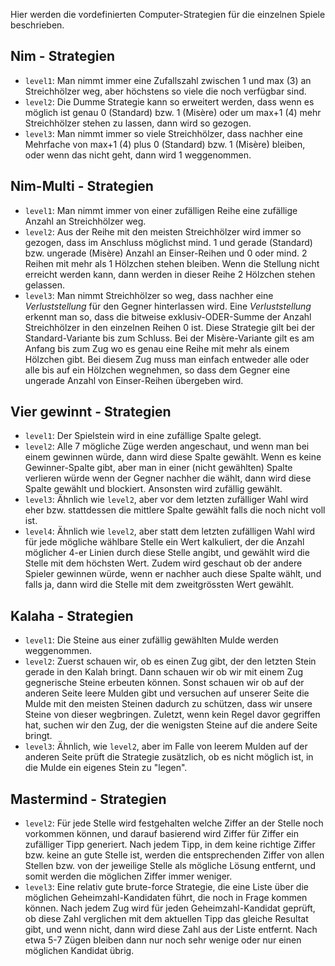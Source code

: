 Hier werden die vordefinierten Computer-Strategien für die einzelnen Spiele beschrieben.

## Nim - Strategien
* `level1`: Man nimmt immer eine Zufallszahl zwischen 1 und max (3) an Streichhölzer weg, aber höchstens so viele die noch verfügbar sind.
* `level2`: Die Dumme Strategie kann so erweitert werden, dass wenn es möglich ist genau 0 (Standard) bzw. 1 (Misère) oder um max+1 (4) mehr Streichhölzer stehen zu lassen, dann wird so gezogen.
* `level3`: Man nimmt immer so viele Streichhölzer, dass nachher eine Mehrfache von max+1 (4) plus 0 (Standard) bzw. 1 (Misère) bleiben, oder wenn das nicht geht, dann wird 1 weggenommen.

## Nim-Multi - Strategien
* `level1`: Man nimmt immer von einer zufälligen Reihe eine zufällige Anzahl an Streichhölzer weg.
* `level2`: Aus der Reihe mit den meisten Streichhölzer wird immer so gezogen, dass im Anschluss möglichst mind. 1 und gerade (Standard) bzw. ungerade (Misère) Anzahl an Einser-Reihen und 0 oder mind. 2 Reihen mit mehr als 1 Hölzchen stehen bleiben. Wenn die Stellung nicht erreicht werden kann, dann werden in dieser Reihe 2 Hölzchen stehen gelassen.
* `level3`: Man nimmt Streichhölzer so weg, dass nachher eine *Verluststellung* für den Gegner hinterlassen wird. Eine *Verluststellung* erkennt man so, dass die bitweise exklusiv-ODER-Summe der Anzahl Streichhölzer in den einzelnen Reihen 0 ist. Diese Strategie gilt bei der Standard-Variante bis zum Schluss. Bei der Misère-Variante gilt es am Anfang bis zum Zug wo es genau eine Reihe mit mehr als einem Hölzchen gibt. Bei diesem Zug muss man einfach entweder alle oder alle bis auf ein Hölzchen wegnehmen, so dass dem Gegner eine ungerade Anzahl von Einser-Reihen übergeben wird.

## Vier gewinnt - Strategien
* `level1`: Der Spielstein wird in eine zufällige Spalte gelegt.
* `level2`: Alle 7 mögliche Züge werden angeschaut, und wenn man bei einem gewinnen würde, dann wird diese Spalte gewählt. Wenn es keine Gewinner-Spalte gibt, aber man in einer (nicht gewählten) Spalte verlieren würde wenn der Gegner nachher die wählt, dann wird diese Spalte gewählt und blockiert. Ansonsten wird zufällig gewählt.
* `level3`: Ähnlich wie `level2`, aber vor dem letzten zufälliger Wahl wird eher bzw. stattdessen die mittlere Spalte gewählt falls die noch nicht voll ist.
* `level4`: Ähnlich wie `level2`, aber statt dem letzten zufälligen Wahl wird für jede mögliche wählbare Stelle ein Wert kalkuliert, der die Anzahl möglicher 4-er Linien durch diese Stelle angibt, und gewählt wird die Stelle mit dem höchsten Wert. Zudem wird geschaut ob der andere Spieler gewinnen würde, wenn er nachher auch diese Spalte wählt, und falls ja, dann wird die Stelle mit dem zweitgrössten Wert gewählt.

## Kalaha - Strategien
* `level1`: Die Steine aus einer zufällig gewählten Mulde werden weggenommen.
* `level2`: Zuerst schauen wir, ob es einen Zug gibt, der den letzten Stein gerade in den Kalah bringt. Dann schauen wir ob wir mit einem Zug gegnerische Steine erbeuten können. Sonst schauen wir ob auf der anderen Seite leere Mulden gibt und versuchen auf unserer Seite die Mulde mit den meisten Steinen dadurch zu schützen, dass wir unsere Steine von dieser wegbringen. Zuletzt, wenn kein Regel davor gegriffen hat, suchen wir den Zug, der die wenigsten Steine auf die andere Seite bringt.
* `level3`: Ähnlich, wie `level2`, aber im Falle von leerem Mulden auf der anderen Seite prüft die Strategie zusätzlich, ob es nicht möglich ist, in die Mulde ein eigenes Stein zu "legen".

## Mastermind - Strategien
* `level2`: Für jede Stelle wird festgehalten welche Ziffer an der Stelle noch vorkommen können, und darauf basierend wird Ziffer für Ziffer ein zufälliger Tipp generiert. Nach jedem Tipp, in dem keine richtige Ziffer bzw. keine an gute Stelle ist, werden die entsprechenden Ziffer von allen Stellen bzw. von der jeweilige Stelle als mögliche Lösung entfernt, und somit werden die möglichen Ziffer immer weniger. 
* `level3`: Eine relativ gute brute-force Strategie, die eine Liste über die möglichen Geheimzahl-Kandidaten führt, die noch in Frage kommen können. Nach jedem Zug wird für jeden Geheimzahl-Kandidat geprüft, ob diese Zahl verglichen mit dem aktuellen Tipp das gleiche Resultat gibt, und wenn nicht, dann wird diese Zahl aus der Liste entfernt. Nach etwa 5-7 Zügen bleiben dann nur noch sehr wenige oder nur einen möglichen Kandidat übrig.